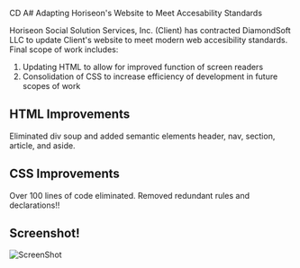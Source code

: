 CD A# Adapting Horiseon's Website to Meet Accesability Standards

Horiseon Social Solution Services, Inc. (Client) has contracted DiamondSoft LLC to update Client's website to meet modern web accesibility standards. Final scope of work includes:

1. Updating HTML to allow for improved function of screen readers
2. Consolidation of CSS to increase efficiency of development in future scopes of work

## HTML Improvements

Eliminated div soup and added semantic elements header, nav, section, article, and aside.

## CSS Improvements

Over 100 lines of code eliminated. Removed redundant rules and declarations!!

## Screenshot!

![ScreenShot](assets/images/screenshot.jpg)
